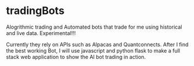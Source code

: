 # tradingBots
Alogrithmic trading and Automated bots that trade for me using historical and live data.
Experimental!!!

Currently they rely on APIs such as Alpacas and Quantconnects.
After I find the best working Bot, I will use javascript and python flask to make a full stack web application to show the AI bot trading in action.
